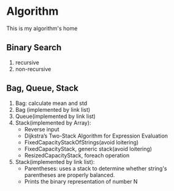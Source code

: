# Algorithm
This is my algorithm's home

## Binary Search

1. recursive
2. non-recursive


## Bag, Queue, Stack

1. Bag: calculate mean and std
2. Bag (implemented by link list)
3. Queue(implemented by link list)
4. Stack(implemented by Array): 
   * Reverse input 
   * Dijkstra’s Two-Stack Algorithm for Expression Evaluation
   * FixedCapacityStackOfStrings(avoid loitering)
   * FixedCapacityStack, generic stack(avoid loitering)
   * ResizedCapacityStack, foreach operation
5. Stack(implemented by link list):
   * Parentheses: uses a stack to determine whether string's parentheses are properly balanced.
   * Prints the binary representation of number N 